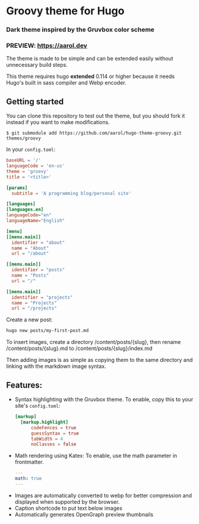# Groovy theme for Hugo

### Dark theme inspired by the Gruvbox color scheme

### PREVIEW: <https://aarol.dev>

The theme is made to be simple and can be extended easily without unnecessary build steps.

This theme requires hugo **extended** 0.114 or higher because it needs Hugo's built in sass compiler and Webp encoder.

## Getting started

You can clone this repository to test out the theme, but you should fork it instead if you want to make modifications.

```
$ git submodule add https://github.com/aarol/hugo-theme-groovy.git themes/groovy
```

In your `config.toml`:

```toml
baseURL = '/'
languageCode = 'en-us'
theme = 'groovy'
title = '<title>'

[params]
  subtitle = 'A programming blog/personal site'

[languages]
[languages.en]
languageCode="en"
languageName="English"

[menu]
[[menu.main]]
  identifier = "about"
  name = "About"
  url = "/about"

[[menu.main]]
  identifier = "posts"
  name = "Posts"
  url = "/"

[[menu.main]]
  identifier = "projects"
  name = "Projects"
  url = "/projects"    
```

Create a new post:
```bash
hugo new posts/my-first-post.md
```
To insert images, create a directory /content/posts/{slug}, then rename /content/posts/{slug}.md to /content/posts/{slug}/index.md

Then adding images is as simple as copying them to the same directory and linking with the markdown image syntax.

## Features:

- Syntax highlighting with the Gruvbox theme. To enable, copy this to your site's `config.toml`:
  ```toml
  [markup]
    [markup.highlight]
        codeFences = true
        guessSyntax = true
        tabWidth = 4
        noClasses = false
  ```
- Math rendering using Katex: To enable, use the math parameter in frontmatter.
  ```yaml
  ---
  math: true
  ---
  ```
- Images are automatically converted to webp for better compression and displayed when supported by the browser.
- Caption shortcode to put text below images
- Automatically generates OpenGraph preview thumbnails